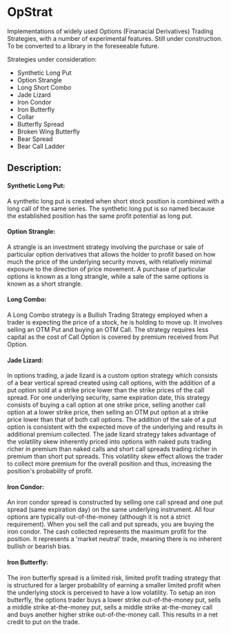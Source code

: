 # OpStrat
Implementations of  widely used Options (Finanacial Derivatives) Trading Strategies, with a number of experimental features. Still under construction. To be converted to a library in the foreseeable future.


Strategies under consideration:

* Synthetic Long Put
* Option Strangle
* Long Short Combo
* Jade Lizard
* Iron Condor
* Iron Butterfly
* Collar
* Butterfly Spread
* Broken Wing Butterfly
* Bear Spread
* Bear Call Ladder

## Description:

#### Synthetic Long Put:

A synthetic long put is created when short stock position is combined with a long call of the same series.
The synthetic long put is so named because the established position has the same profit potential as long put.

#### Option Strangle:

A strangle is an investment strategy involving the purchase or sale of particular option derivatives that allows the holder to profit based on how much the price of the underlying security moves, with relatively minimal exposure to the direction of price movement. A purchase of particular options is known as a long strangle, while a sale of the same options is known as a short strangle.

#### Long Combo:

A Long Combo strategy is a Bullish Trading Strategy employed when a trader is expecting the price of a stock, he is holding to move up. It involves selling an OTM Put and buying an OTM Call. The strategy requires less capital as the cost of Call Option is covered by premium received from Put Option.

#### Jade Lizard:

In options trading, a jade lizard is a custom option strategy which consists of a bear vertical spread created using call options, with the addition of a put option sold at a strike price lower than the strike prices of the call spread. For one underlying security, same expiration date, this strategy consists of buying a call option at one strike price, selling another call option at a lower strike price, then selling an OTM put option at a strike price lower than that of both call options. The addition of the sale of a put option is consistent with the expected move of the underlying and results in additional premium collected. The jade lizard strategy takes advantage of the volatility skew inherently priced into options with naked puts trading richer in premium than naked calls and short call spreads trading richer in premium than short put spreads. This volatility skew effect allows the trader to collect more premium for the overall position and thus, increasing the position's probability of profit. 

#### Iron Condor:

An iron condor spread is constructed by selling one call spread and one put spread (same expiration day) on the same underlying instrument.
All four options are typically out-of-the-money (although it is not a strict requirement). When you sell the call and put spreads, you are buying the iron condor. The cash collected represents the maximum profit for the position.
It represents a 'market neutral' trade, meaning there is no inherent bullish or bearish bias.

#### Iron Butterfly:

The iron butterfly spread is a limited risk, limited profit trading strategy that is structured for a larger probability of earning a smaller limited profit when the underlying stock is perceived to have a low volatility. To setup an iron butterfly, the options trader buys a lower strike out-of-the-money put, sells a middle strike at-the-money put, sells a middle strike at-the-money call and buys another higher strike out-of-the-money call. This results in a net credit to put on the trade. 
